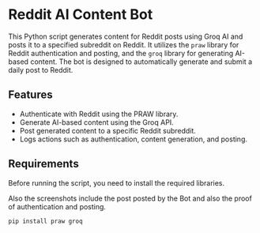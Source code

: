 # Reddit AI Content Bot

This Python script generates content for Reddit posts using Groq AI and posts it to a specified subreddit on Reddit. It utilizes the `praw` library for Reddit authentication and posting, and the `groq` library for generating AI-based content. The bot is designed to automatically generate and submit a daily post to Reddit.

## Features

- Authenticate with Reddit using the PRAW library.
- Generate AI-based content using the Groq API.
- Post generated content to a specific Reddit subreddit.
- Logs actions such as authentication, content generation, and posting.

## Requirements

Before running the script, you need to install the required libraries.

Also the screenshots include the post posted by the Bot and also the proof of authentication and posting.


```bash
pip install praw groq
